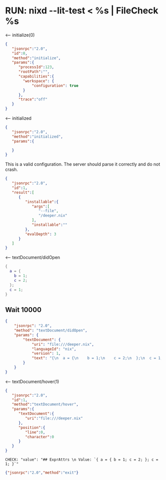 # RUN: nixd --lit-test < %s | FileCheck %s


<-- initialize(0)

```json
{
   "jsonrpc":"2.0",
   "id":0,
   "method":"initialize",
   "params":{
      "processId":123,
      "rootPath":"",
      "capabilities":{
        "workspace": {
            "configuration": true
        }
      },
      "trace":"off"
   }
}
```

<-- initialized

```json
{
   "jsonrpc":"2.0",
   "method":"initialized",
   "params":{

   }
}
```

This is a valid configuration.
The server should parse it correctly and do not crash.

```json
{
   "jsonrpc":"2.0",
   "id":1,
   "result":[
      {
         "installable":{
            "args":[
               "--file",
               "/deeper.nix"
            ],
            "installable":""
         },
         "evalDepth": 3
      }
   ]
}
```
<-- textDocument/didOpen

```nix
{
  a = {
    b = 1;
    c = 2;
  };
  c = 1;
}
```

## Wait 10000

```json
{
    "jsonrpc": "2.0",
    "method": "textDocument/didOpen",
    "params": {
        "textDocument": {
            "uri": "file:///deeper.nix",
            "languageId": "nix",
            "version": 1,
            "text": "{\n  a = {\n    b = 1;\n    c = 2;\n  };\n  c = 1;\n}\n"
        }
    }
}
```

<-- textDocument/hover(1)

```json
{
   "jsonrpc":"2.0",
   "id":1,
   "method":"textDocument/hover",
   "params":{
      "textDocument":{
         "uri":"file:///deeper.nix"
      },
      "position":{
         "line":0,
         "character":0
      }
   }
}
```

```
CHECK: "value": "## ExprAttrs \n Value: `{ a = { b = 1; c = 2; }; c = 1; }`"
```

```json
{"jsonrpc":"2.0","method":"exit"}
```
